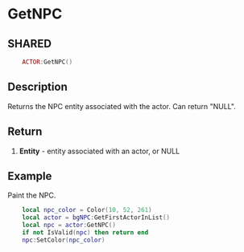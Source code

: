 # GetNPC

## SHARED
```lua
	ACTOR:GetNPC()
```

## Description
Returns the NPC entity associated with the actor. Can return "NULL".

## Return
1. **Entity** - entity associated with an actor, or NULL

## Example
Paint the NPC.

```lua
	local npc_color = Color(10, 52, 261)
	local actor = bgNPC:GetFirstActorInList()
	local npc = actor:GetNPC()
	if not IsValid(npc) then return end
	npc:SetColor(npc_color)
```